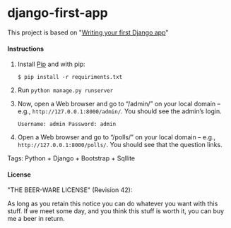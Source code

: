 django-first-app
================

This project is based on "[Writing your first Django app](https://docs.djangoproject.com/en/dev/intro/tutorial01/)"

#### Instructions

1. Install [Pip](http://www.pip-installer.org/en/latest/installing.html) and with pip:
	
	`$ pip install -r requiriments.txt`

2. Run `python manage.py runserver` 

3. Now, open a Web browser and go to “/admin/” on your local domain – e.g., `http://127.0.0.1:8000/admin/`. You should see the admin’s login.

	`Username: admin
	Password: admin`

4. Open a Web browser and go to “/polls/” on your local domain – e.g., `http://127.0.0.1:8000/polls/`. You should see that the question links.

Tags: Python + Django + Bootstrap + Sqllite

#### License

"THE BEER-WARE LICENSE" (Revision 42):

As long as you retain this notice you can do whatever you want with this stuff. If we meet some day, and you think this stuff is worth it, you can buy me a beer in return.